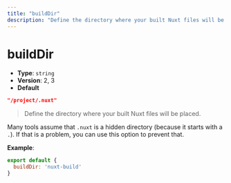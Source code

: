 ```yaml
---
title: "buildDir"
description: "Define the directory where your built Nuxt files will be placed."
---
```

# buildDir

- **Type**: `string`
- **Version**: 2, 3
- **Default**
```json
"/project/.nuxt"
```

> Define the directory where your built Nuxt files will be placed.

Many tools assume that `.nuxt` is a hidden directory (because it starts with a `.`). If that is a problem, you can use this option to prevent that.

**Example**:
```js
export default {
  buildDir: 'nuxt-build'
}
```